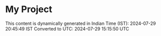 # My Project

This content is dynamically generated in Indian Time (IST): 2024-07-29 20:45:49 IST
Converted to UTC: 2024-07-29 15:15:50 UTC
